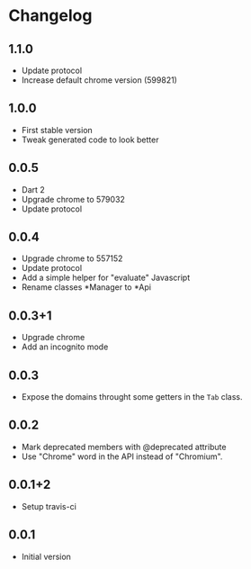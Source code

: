 # Changelog

## 1.1.0
- Update protocol
- Increase default chrome version (599821)

## 1.0.0
- First stable version
- Tweak generated code to look better

## 0.0.5
- Dart 2
- Upgrade chrome to 579032
- Update protocol

## 0.0.4
- Upgrade chrome to 557152
- Update protocol
- Add a simple helper for "evaluate" Javascript
- Rename classes *Manager to *Api

## 0.0.3+1
- Upgrade chrome
- Add an incognito mode

## 0.0.3
- Expose the domains throught some getters in the `Tab` class.

## 0.0.2
- Mark deprecated members with @deprecated attribute
- Use "Chrome" word in the API instead of "Chromium".

## 0.0.1+2
- Setup travis-ci

## 0.0.1

- Initial version
